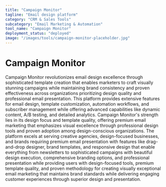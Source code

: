 ```yaml
---
title: "Campaign Monitor"
tagline: "Email design platform"
category: "CRM & Sales Tools"
subcategory: "Email Marketing & Automation"
tool_name: "Campaign Monitor"
deployment_status: "deployed"
image: "/images/tools/campaign-monitor-placeholder.jpg"
---
```


# Campaign Monitor

Campaign Monitor revolutionizes email design excellence through sophisticated template creation that enables marketers to craft visually stunning campaigns while maintaining brand consistency and proven effectiveness across organizations prioritizing design quality and professional email presentation. This platform provides extensive features for email design, template customization, automation workflows, and subscriber management while offering advanced capabilities like dynamic content, A/B testing, and detailed analytics. Campaign Monitor's strength lies in its design focus and template quality, offering premium email marketing that emphasizes visual excellence through professional design tools and proven adoption among design-conscious organizations. The platform excels at serving creative agencies, design-focused businesses, and brands requiring premium email presentation with features like drag-and-drop designer, brand templates, and responsive design that enable everything from newsletters to sophisticated campaigns with beautiful design execution, comprehensive branding options, and professional presentation while providing users with design-focused tools, premium template quality, and proven methodology for creating visually exceptional email marketing that maintains brand standards while delivering engaging customer experiences through superior design and presentation.